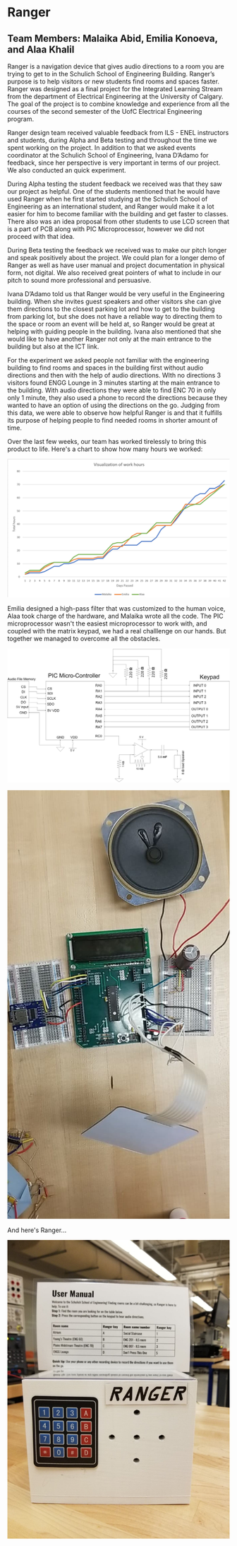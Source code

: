 # Ranger

## Team Members: Malaika Abid, Emilia Konoeva, and Alaa Khalil
Ranger is a navigation device that gives audio directions to a room you are trying to get to in the Schulich School of Engineering Building. Ranger’s purpose is to help visitors or new students find rooms and spaces faster. 
Ranger was designed as a final project for the Integrated Learning Stream from the department of Electrical Engineering at the University of Calgary. The goal of the project is to combine knowledge and experience from all the courses of the second semester of the UofC Electrical Engineering program. 

Ranger design team received valuable feedback from ILS - ENEL instructors and students, during Alpha and Beta testing and throughout the time we spent working on the project. In addition to that we asked events coordinator at the Schulich School of Engineering, Ivana D’Adamo for feedback, since her perspective is very important in terms of our project. We also conducted an quick experiment. 

During Alpha testing the student feedback we received was that they saw our project as helpful. One of the students mentioned that he would have used Ranger when he first started studying at the Schulich School of Engineering as an international student, and Ranger would make it a lot easier for him to become familiar with the building and get faster to classes. There also was an idea proposal from other students to use LCD screen that is a part of PCB along with PIC Microprocessor, however we did not proceed with that idea. 

During Beta testing the feedback we received was to make our pitch longer and speak positively about the project. We could plan for a longer demo of Ranger as well as have user manual and project documentation in physical form, not digital. We also received great pointers of what to include in our pitch to sound more professional and persuasive. 

Ivana D’Adamo told us that Ranger would be very useful in the Engineering building. When she invites guest speakers and other visitors she can give them directions to the closest parking lot and how to get to the building from parking lot, but she does not have a reliable way to directing them to the space or room an event will be held at, so Ranger would be great at helping with guiding people in the building. Ivana also mentioned that she would like to have another Ranger not only at the main entrance to the building but also at the ICT link. 

For the experiment we asked people not familiar with the engineering building to find rooms and spaces in the building first without audio directions and then with the help of audio directions. WIth no directions 3 visitors found ENGG Lounge in 3 minutes starting at the main entrance to the building. With audio directions they were able to find ENC 70 in only only 1 minute, they also used a phone to record the directions because they wanted to have an option of using the directions on the go. Judging from this data, we were able to observe how helpful Ranger is and that it fulfills its purpose of helping people to find needed rooms in shorter amount of time. 


Over the last few weeks, our team has worked tirelessly to bring this product to life. Here's a chart to show how many hours we worked:

![HoursWorked](/HoursWorked.PNG)



Emilia designed a high-pass filter that was customized to the human voice, Alaa took charge of the hardware, and Malaika wrote all the code. The PIC microprocessor wasn't the easiest microprocessor to work with, and coupled with the matrix keypad, we had a real challlenge on our hands. But together we managed to overcome all the obstacles. 


![Circuit Schematic](/CircuitDiagram.jpg)


![Inside the Box](/InsidetheBox.jpg)







And here's Ranger...

![Ranger](/Ranger.jpg)











